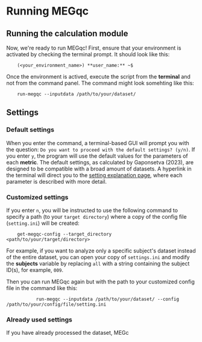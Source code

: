 # Running MEGqc

## Running the calculation module
Now, we're ready to run MEGqc! First, ensure that your environment is activated by checking the terminal prompt. It should look like this:

        (<your_environment_name>) **user_name:** ~$



Once the environment is actived, execute the script from the **terminal** and not from the command panel. The command might look somehting like this:

        run-megqc --inputdata /path/to/your/dataset/


## Settings

### Default settings
When you enter the command, a terminal-based GUI will prompt you with the question: `Do you want to proceed with the default settings? (y/n)`.
If you enter `y`, the program will use the default values for the parameters of each **metric**. The default settings, as calculated by Gaponsetva (2023), are designed to be compatible with a broad amount of datasets. A hyperlink in the terminal will direct you to the [setting explanation page](settings_explanation.md), where each parameter is described with more detail.

### Customized settings
If you enter `n`, you will be instructed to use the following command to specify a path (to your `target directory`) where a copy of the config file (`setting.ini`) will be created: 
        
        get-megqc-config --target_directory <path/to/your/target/directory>

For example, if you want to analyze only a specific subject's dataset instead of the entire dataset, you can open your copy of `settings.ini` and modify the **subjects** variable by replacing `all` with a string containing the subject ID(s), for example, `009`.

Then you can run MEGqc again but with the path to your customized config file in the command like this:

               run-megqc --inputdata /path/to/your/dataset/ --config /path/to/your/config/file/setting.ini

### Already used settings
If you have already processed the dataset, MEGc
 




<!--
OLD VERSION

## Setting File Paths

Within the `docker` folder of the cloned repository, you'll find the script **run_megqc.py**. To configure the software, you need to edit 2 filepaths of this script:
1. **config_file_path=** here you'll need to write the path to the **settings.ini_**.

2. **internal_config_file_path=** here you'll need to write the path to the **settings_internal.ini**.

Both setting files are located in  the `settings` folder within the `meg_qc` package, which reside in the `site-packages` directory of yourPython  environment. The path should look something like this:

        /path/to/environment/lib/python3./site-packages/meg_qc/settings/settings.ini

<br>


## Specifying Dataset Path and Subjects

Next open the file **setttings.ini** to edit the data directory path and specify the subjects to be analyzed:

- **subjects=** is a string variable, you shall write the code of the participant you want to analyze (f.e., 009). You can also provide a list of subjects separated by a comma (001, 002, 003) or write "all" to process all subjects.

- **data_directory=** SEt this to the path to the dataset directory. In case that you want to analyze more subject, the pipeline will find them within the dataset thanks to the ancpBIDS library. 

The file **setttings.ini** also contains an extensive amount of customizable parameters. However, the default values are optimized to to work with the majority of datasets. [In the next section you can find  more details about these parameters](settings_explanations.md).

-->
